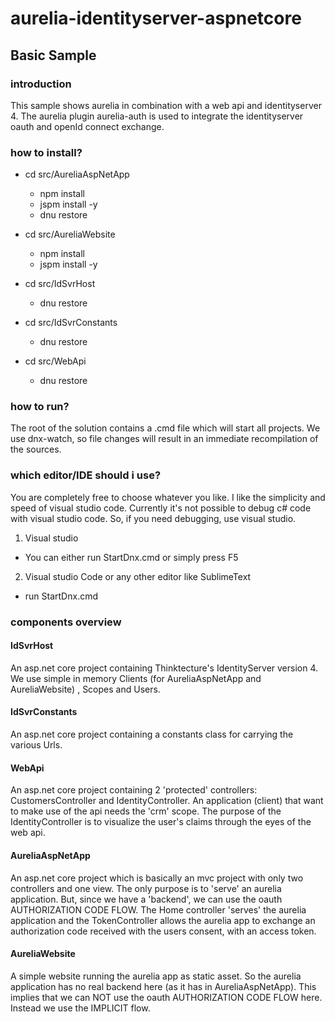 # aurelia-identityserver-aspnetcore
## Basic Sample
### introduction
This sample shows aurelia in combination with a web api and identityserver 4. The aurelia plugin aurelia-auth is used to integrate the identityserver oauth and openId connect exchange.
### how to install?
  * cd src/AureliaAspNetApp
    * npm install
    * jspm install -y
    * dnu restore
  
  * cd src/AureliaWebsite
    * npm install
    * jspm install -y
  
  * cd src/IdSvrHost
    * dnu restore
  
  * cd src/IdSvrConstants
    * dnu restore
  
  * cd src/WebApi
    * dnu restore
    
### how to run?
The root of the solution contains a .cmd file which will start all projects. 
We use dnx-watch, so file changes will result in an immediate recompilation of the sources.
### which editor/IDE should i use?
You are completely free to choose whatever you like. I like the simplicity and speed of visual studio code.
Currently it's not possible to debug c# code with visual studio code. So, if you need debugging, use visual studio.

1. Visual studio
  * You can either run StartDnx.cmd or simply press F5
     
2. Visual studio Code or any other editor like SublimeText
  * run StartDnx.cmd

### components overview
#### IdSvrHost
An asp.net core project containing Thinktecture's IdentityServer version 4. We use simple in memory Clients (for AureliaAspNetApp and AureliaWebsite) , Scopes and Users. 
#### IdSvrConstants
An asp.net core project containing a constants class for carrying the various Urls.
#### WebApi
An asp.net core project containing 2 'protected' controllers: CustomersController and IdentityController. An application (client) that want to make use of the api needs the 'crm' scope. The purpose of the IdentityController is to visualize the user's claims through the eyes of the web api.
#### AureliaAspNetApp
An asp.net core project which is basically an mvc project with only two controllers and one view. The only purpose is to 'serve' an aurelia application. But, since we have a 'backend', we can use the oauth AUTHORIZATION CODE FLOW. The Home controller 'serves' the aurelia application and the TokenController allows the aurelia app to exchange an authorization code received with the users consent, with an access token.
#### AureliaWebsite
A simple website running the aurelia app as static asset. So the aurelia application has no real backend here (as it has in AureliaAspNetApp). This implies that we can NOT use the oauth AUTHORIZATION CODE FLOW here. Instead we use the IMPLICIT flow.
